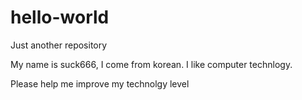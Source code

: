 # hello-world
Just another repository

My name is suck666, I come from korean. I like computer technlogy.

Please help me improve my technolgy level
